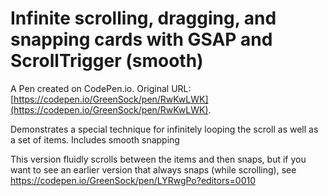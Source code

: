 # Infinite scrolling, dragging, and snapping cards with GSAP and ScrollTrigger (smooth)

A Pen created on CodePen.io. Original URL: [https://codepen.io/GreenSock/pen/RwKwLWK](https://codepen.io/GreenSock/pen/RwKwLWK).

Demonstrates a special technique for infinitely looping the scroll as well as a set of items. Includes smooth snapping

This version fluidly scrolls between the items and then snaps, but if you want to see an earlier version that always snaps (while scrolling), see https://codepen.io/GreenSock/pen/LYRwgPo?editors=0010
